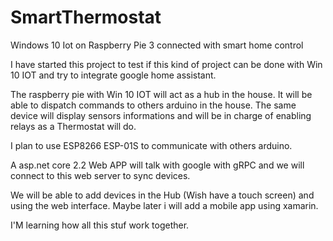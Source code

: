 # SmartThermostat


Windows 10 Iot on Raspberry Pie 3 connected with smart home control

I have started this project to test if this kind of project can be done with Win 10 IOT and try to integrate google home assistant.

The raspberry pie with Win 10 IOT will act as a hub in the house. It will be able to dispatch commands to others arduino in the house.
The same device will display sensors informations and will be in charge of enabling relays as a Thermostat will do.

I plan to use ESP8266 ESP-01S to communicate with others arduino.

A asp.net core 2.2 Web APP will talk with google with gRPC and we will connect to this web server to sync devices.

We will be able to add devices in the Hub (Wish have a touch screen) and using the web interface. Maybe later i will add a mobile app using xamarin.

I'M learning how all this stuf work together.
